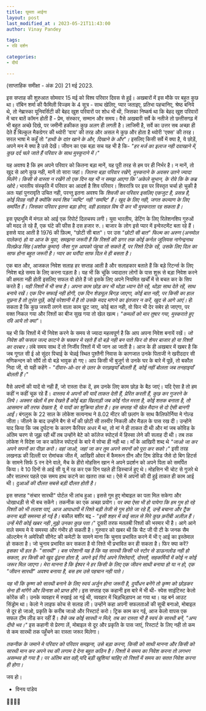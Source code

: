 ```yaml
---
title: घूमता आईना
layout: post
last_modified_at : 2023-05-21T11:43:00
author: Vinay Pandey

tags:
- रवि दर्शन

categories:
- दीर्घ

---
```


(साप्ताहिक समीक्षा - अंक 20)
21 मई 2023.

इस सप्ताह की शुरुआत सोमवार 15 मई को विश्व परिवार दिवस से हुई। अखबारों में इस मौके पर बहुत कुछ था। रॉबिन शर्मा की फैमिली विज्डम के 4 सूत्र - साथ खेलिए, प्यार जताइए, प्रतिभा पहचानिए, श्रेष्ठ बनिये थे, तो नेब्रास्का यूनिवर्सिटी की बेहद खुश परिवारों पर शोध भी थी, जिसका निष्कर्ष था कि बेहद खुश परिवारों में चार बातें कॉमन होती हैं -  प्रेम, संस्कार, सम्मान और समय। वैसे अखबारी सर्वे के नतीजे तो छत्तीसगढ़ में भी बहुत अच्छे दिखे, पर जमीनी हकीकत कुछ अलग ही लगती है। लाजिमी है, सर्वे का उत्तर सब अच्छा ही देते हैं बिल्कुल मैकग्रेगर की थ्योरी 'वाय' की तरह और असल मे कुछ और होता है थ्योरी 'एक्स' की तरह। सरल भाषा मे कहूँ तो _"हाथी के दांत खाने के और, दिखाने के और"।_ इसलिए किसी सर्वे में क्या है, ये छोड़ें, अपने मन मे  क्या है उसे देखें। जीवन का एक बड़ा सच यह भी है कि-
_"हर मर्ज का इलाज नही दवाखाने में,_
_कुछ दर्द चले जाते हैं परिवार के साथ मुस्कुराने में।"_

 यह अवश्य है कि हम अपने परिवार को कितना बड़ा मानें, यह पूरी तरह से हम पर ही निर्भर है। न मानें, तो खुद से आगे कुछ नही, मानें तो सारा जहां। *जितना बड़ा परिवार रखेंगे, मुस्कराने के अवसर उतने ज्यादा मिलेंगे। किसी से वास्ता न रखेंगे तो एक दिन यह भी न समझ आएगा कि _'अकेले सुभान, के रोवे कि के कब्र खोदे_।* भारतीय संस्कृति में परिवार का आदर्श है शिव परिवार। शिवरात्रि पर इस पर विस्तृत चर्चा हो चुकी है अतः यहां पुनरावृति उचित नही, परन्तु इतना अवश्य कि *शिवजी का परिवार इसलिए एकजुट है, प्रसन्न है, कोई विग्रह नही है क्योंकि स्वयं शिव 'व्यष्टि' नही 'समष्टि' हैं। खुद के लिए नही, जगत कल्याण के लिए समर्पित हैं। जिसका परिवार इतना बड़ा होगा, वही हलाहल विष पी कर भी मुस्कराता रह सकता है।* 

इस पृष्ठभूमि में मंगल को आई एक रिपोर्ट दिलचस्प लगी। युवा भारतीय, डेटिंग के लिए रिलेशनशिप गुरुओं की मदद ले रहे हैं, एक घंटे की फीस है दस हजार रु.। बाजार के लोग इसे प्यार में इन्वेस्टमेंट बता रहे हैं। इससे याद आती है 1976 की फ़िल्म, "छोटी सी बात"।  पर उस *"छोटी सी बात" फिल्म का अरुण (अनमोल पालेकर) हो या आज के युवा, समझना जरूरी है कि रिश्तों की डगर तक कोई कर्नल जूलियस नागेन्द्रनाथ विलफ़्रेड सिंह (अशोक कुमार) जैसा गुरु आपको पंहुचा तो सकते हैं, पर रिश्ते टिके रहें, उसके लिए दिल का साफ होना बहुत जरूरी है। प्यार का घरौंदा साफ दिल मे ही बसता है।* 

 एक बात और, आजकल निवेश सलाह हर सप्ताह आती है और सलाहकार बताते हैं कि बड़े रिटर्न्स के लिए निवेश बड़े समय के लिए करना पड़ता है।  यह भी कि चूंकि ज्यादातर लोगों के पास शुरू से बड़ा निवेश करने की क्षमता नही होती इसलिए सफल वो होते हैं जो इसके लिए अपने नियमित खर्चों में से बचत कर के सिप करते हैं। *यही रिश्तों में भी सच है। अपना काम छोड़ कर भी थोड़ा ध्यान देते रहें, थोड़ा साथ देते रहें, साथ बनाये रखें। एक दिन सफाई नही होगी, एक दिन शेड्यूल बिगड़ जाएगा, कोई बात नही, पर किसी का हाल पूछना है तो तुरंत पूछें, कोई परेशानी में है तो उसके मदद मांगने का इंतजार न करें, खुद से आगे आएं।* हो सकता है कि कुछ जरूरी लगने वाला काम छूट जाए, कोई बात नही, वो फिर भी देर सबेर हो जाएगा, पर वक्त निकल गया और रिश्तों का बीज सुख गया तो खेल खत्म।
 _"कमलों को मार तुषार गया,_ _मुस्कराते हुए रवि आये तो क्या"_। 

यह भी कि रिश्तों में भी निवेश करने के समय से ज्यादा महत्वपूर्ण है कि आप अपना निवेश बनायें रखें। *जो निवेश की फसल जल्द काटने के चक्कर मे रहते हैं वो बड़े नही बन पाते फिर वो शेयर बाजार हो या रिश्तों का दरबार।* लंबे समय साथ दें तो निर्जीव रिश्तों में भी जान आ जाती है। आज के ही अखबार में खबर है कि जब गूगल सी ई ओ सुंदर पिचाई के चेन्नई स्थित पुश्तैनी निवास के कागजात उनके पिताजी ने खरीददार  सी मणिकन्दन को सौपें तो वो बड़े भावुक हो गए।  आप किसी भी बुजुर्ग से उनके घर के बारे में पूछें, तो बकौल निदा जी, वो यही कहेंगे - 
_"दीवार-ओ-दर से उतर के परछाइयाँ बोलती हैं,_
_कोई नहीं बोलता जब तनहाइयाँ बोलती हैं।"_


वैसे अपनों की यादें वो नही हैं, जो रास्ता रोक दें, हम उनके लिए काम छोड़ के बैठ जाएं। यदि ऐसा है तो हम कहीं न कहीं चूक रहे हैं। *वास्तव मे अपनों की यादें ताकत देती हैं, प्रेरित करती हैं, कुछ कर गुजरने के लिये। अक्सर खेलों में हम देखते हैं कोई बड़ा खिलाड़ी जब कोई गोल मरता है, कोई शतक बनाता है, तो आसमान की तरफ देखता है, ये यादों का शुक्रिया होता है। इस सप्ताह भी खेल मैदान से दो ऐसी बानगी आईं।* बंगलुरू के 22 साल के लोकेश सत्यनाथ ने 8.02 मीटर की छलांग के साथ कैलिफोर्निया मे गोल्ड जीता। जीतने के बाद उन्होंने बैग से माँ की छोटी सी तस्वीर निकली और मैडल के पास रख दी। उन्होंने याद किया कि जब दुर्घटना के कारण कैरियर अधर में था, तो मां ने ही ताकत दी थी और मां जब कोविड के अंतिम चरण से जूझ रही थीं तब उन्होंने बेटे को कॉलेज स्पोर्ट्स में हिस्सा लेने की सलाह दी थी। तब तक लोकेश ने विदेश जा कर कॉलेज स्पोर्ट्स के बारे में सोचा ही नही था। माँ के आखिरी शब्द थे _"जाओ जा कर अपने सपनों का पीछा करो। वहां जाओ, जहां जा कर तुम अपने सपनों को पूरा कर सको।"_ इसी तरह लखनऊ की दिल्ली पर रोमांचक जीत में, आखिरी ओवर में कैमरून ग्रीन और टिम डेविड जैसे दो बिग हिटर्स के सामने सिर्फ 5 रन देने वाले, मैच के हीरो मोहसिन खान ने अपने प्रदर्शन को अपने पिता को समर्पित किया। वे 10 दिनों से आई सी यू में रह कर एक दिन पहले ही डिस्चार्ज हुए थे। मोहसिन भी चोट से गुजरे थे और सालभर पहले एक समय हाथ कटने का खतरा तक था। ऐसे में अपनों की दी हुई ताकत ही काम आई थी। *दुआओं की दौलत सबसे बड़ी दौलत होती है।*

इस सप्ताह "संचार सारथी" पोर्टल भी लांच हुआ। इससे गुम हुए मोबाइल का पता मिल सकेगा और धोखाधड़ी से भी बच सकेंगे। तकनीक का एक अच्छा प्रयोग। *पर क्या ऐसा भी हो पायेगा कि हम गुम हो रहे रिश्तों को भी तलाश पाएं, आज आपाधापी में रिश्ते बड़ी तेजी से गुम होते जा रहे हैं, उन्हें बचाना और ट्रैक करना बड़ी समस्या हो गई है।* बकौल बशीर बद्र -
_"इसी शहर में कई साल से मिरे कुछ क़रीबी अज़ीज़ हैं।_
_उन्हें मेरी कोई खबर नही ,मुझे उनका कुछ पता।_"
दूसरी तरफ मतलबी रिश्तों की भरमार भी है। आगे आने वाले समय मे ये समस्या और गंभीर हो सकती है। गुरुवार को खबर थी कि चैट जी पी टी के जनक सैम ऑल्टमेन ने अमेरिकी सीनेट की कमेटी के सामने माना कि चुनाव प्रभावित करने में भी ए आई का इस्तेमाल हो सकता है। जो चुनाव प्रभावित कर सकता है वो रिश्ते भी प्रभावित कर ही सकता है। फिर क्या करें?
*इसका भी हल है- "सारथी"। बस परेशानी यह है कि यह सारथी किसी प्ले स्टोर से डाऊनलोड नही हो सकता, हर किसी को खुद ढूंढना होता है, अपने इर्द गिर्द अपने रिश्तेदारों, दोस्तों, सहकर्मियों में कोई न कोई जरूर मिल जाएगा। मेरा मानना है कि ईश्वर ने हर किसी के लिए एक जीवन साथी बनाया हो या न हो, एक "जीवन सारथी" अवश्य बनाया है, बस हम उसे पहचान नही पाते।* 

*यह भी कि कृष्ण को सारथी बनाने के लिए स्वयं अर्जुन होना जरूरी है, दुर्योधन बनेंगे तो कृष्ण को छोड़कर सेना ही मांगेंगे और विनाश को प्राप्त होंगे।* इस सप्ताह एक कहानी इस बारे में भी थी- स्पेस साइंटिस्ट केलो कोरेंक की। उनके व्यवहार में रुखाई आ गई थी, व्यवहार में चिड़चिड़ापन आ गया था। यह बर्न आउट सिंड्रोम था। केलो ने लाइफ कोच से सलाह ली। उन्होंने कहा अपनी सफलताओं की सूची बनाओ, मोबाइल से दूर हो जाओ, प्रकृति के करीब जाओ और रिस्टार्ट करो। ट्रिक काम कर गई, आज केलो वापस एक सफल टीम लीड कर रहीं हैं। *वैसे जब कोई सारथी न मिले, तब का रास्ता भी है स्वयं के सारथी बनें, "अप्प दीपो भव।"* इस कहानी से प्रेरणा लें, मोबाइल से दूर और प्रकृति के पास जाएं, रिस्टार्ट के लिए नही तो कम से कम सारथी तक पहुँचने का रास्ता जरूर मिलेगा।

*तकनीक के जमाने मे परिवार को परिवार समझना, उसे बड़ा करना, किसी को साथी मानना और किसी को  सारथी मान कर अपने रथ की लगाम दे देना बहुत कठिन है। रिश्तों मे समय का निवेश करना तो लगभग असम्भव हो गया है। पर अंतिम बात वही,यदि बड़ी खुशियां चाहिए तो रिश्तों में समय का सतत निवेश करना ही होगा।*

जय हो। 

- विनय पांडेय

🙏🌷🌷🙏
